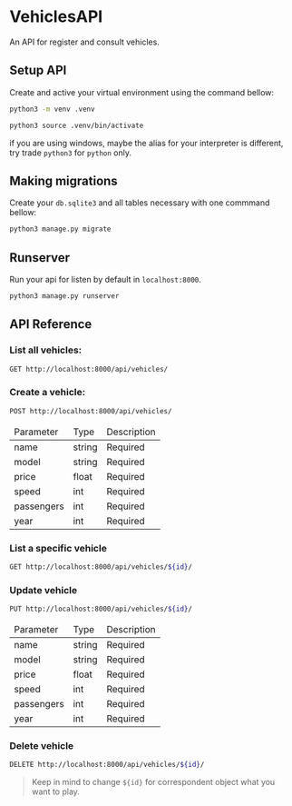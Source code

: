 # VehiclesAPI

An API for register and consult vehicles.

## Setup API

Create and active your virtual environment using the command bellow:

```bash
python3 -m venv .venv
```

```bash
python3 source .venv/bin/activate
```

if you are using windows, maybe the alias for your interpreter is different, try trade `python3` for `python` only.

## Making migrations

Create your `db.sqlite3` and all tables necessary with one commmand bellow:

```bash
python3 manage.py migrate
```

## Runserver

Run your api for listen by default in `localhost:8000`.

```bash
python3 manage.py runserver
```

## API Reference

### List all vehicles:

```bash
GET http://localhost:8000/api/vehicles/
```

### Create a vehicle:

```bash
POST http://localhost:8000/api/vehicles/
```

<table>
  <thead>
    <tr>
      <td>Parameter</td>
      <td>Type</td>
      <td>Description</td>
    </tr>
  </thead>
  <tbbody>
    <tr>
      <td>name</td>
      <td>string</td>
      <td>Required</td>
    </tr>
    <tr>
      <td>model</td>
      <td>string</td>
      <td>Required</td>
    </tr>
    <tr>
      <td>price</td>
      <td>float</td>
      <td>Required</td>
    </tr>
    <tr>
      <td>speed</td>
      <td>int</td>
      <td>Required</td>
    </tr>
    <tr>
      <td>passengers</td>
      <td>int</td>
      <td>Required</td>
    </tr>
    <tr>
      <td>year</td>
      <td>int</td>
      <td>Required</td>
    </tr>
  </tbody>
</table>

### List a specific vehicle

```bash
GET http://localhost:8000/api/vehicles/${id}/
```

### Update vehicle

```bash
PUT http://localhost:8000/api/vehicles/${id}/
```

<table>
  <thead>
    <tr>
      <td>Parameter</td>
      <td>Type</td>
      <td>Description</td>
    </tr>
  </thead>
  <tbbody>
    <tr>
      <td>name</td>
      <td>string</td>
      <td>Required</td>
    </tr>
    <tr>
      <td>model</td>
      <td>string</td>
      <td>Required</td>
    </tr>
    <tr>
      <td>price</td>
      <td>float</td>
      <td>Required</td>
    </tr>
    <tr>
      <td>speed</td>
      <td>int</td>
      <td>Required</td>
    </tr>
    <tr>
      <td>passengers</td>
      <td>int</td>
      <td>Required</td>
    </tr>
    <tr>
      <td>year</td>
      <td>int</td>
      <td>Required</td>
    </tr>
  </tbody>
</table>

### Delete vehicle

```bash
DELETE http://localhost:8000/api/vehicles/${id}/
```

> Keep in mind to change `${id}` for correspondent object what you want to play.